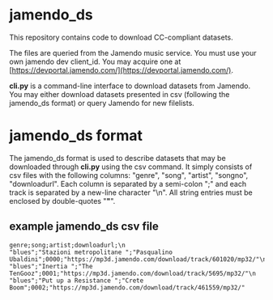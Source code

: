 # jamendo_ds
This repository contains code to download CC-compliant datasets.

The files are queried from the Jamendo music service. You must use your own jamendo dev client_id. 
You may acquire one at [https://devportal.jamendo.com/](https://devportal.jamendo.com/). 

**cli.py** is a command-line interface to download datasets from Jamendo. You may either download datasets presented in csv 
(following the jamendo_ds format) or query Jamendo for new filelists.

# jamendo_ds format

The jamendo_ds format is used to describe datasets that may be downloaded through **cli.py** using the csv command. It simply consists of csv files with
the following columns: "genre", "song", "artist", "songno", "downloadurl". Each column is separated by a semi-colon ";" and each track is separated by a new-line character "\n". 
All string entries must be enclosed by double-quotes "**"**".

## example jamendo_ds csv file

    genre;song;artist;downloadurl;\n
    "blues";"Stazioni metropolitane ";"Pasqualino Ubaldini";0000;"https://mp3d.jamendo.com/download/track/601020/mp32/"\n
    "blues";"Inertia ";"The TenGooz";0001;"https://mp3d.jamendo.com/download/track/5695/mp32/"\n
    "blues";"Put up a Resistance ";"Crete Boom";0002;"https://mp3d.jamendo.com/download/track/461559/mp32/"
